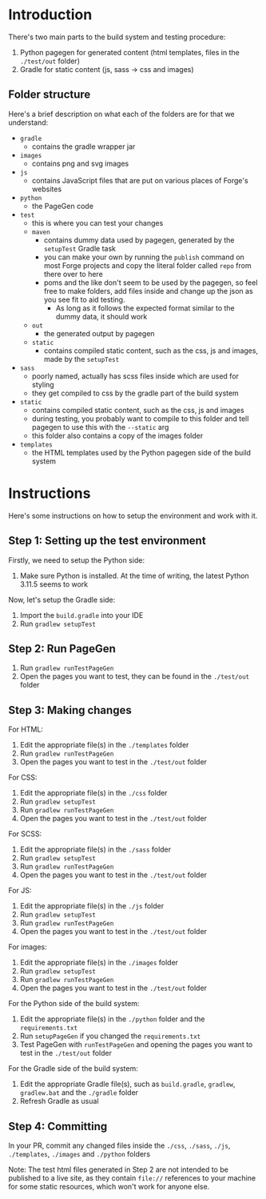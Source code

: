 # Introduction

There's two main parts to the build system and testing procedure:
1. Python pagegen for generated content (html templates, files in the `./test/out` folder)
2. Gradle for static content (js, sass -> css and images)

## Folder structure

Here's a brief description on what each of the folders are for that we understand:

- `gradle`
    - contains the gradle wrapper jar
- `images`
    - contains png and svg images
- `js`
    - contains JavaScript files that are put on various places of Forge's websites
- `python`
    - the PageGen code
- `test`
    - this is where you can test your changes
    - `maven`
        - contains dummy data used by pagegen, generated by the `setupTest` Gradle task
        - you can make your own by running the `publish` command on most Forge projects and copy the literal folder called `repo` from there over to here
        - poms and the like don't seem to be used by the pagegen, so feel free to make folders, add files inside and change up the json as you see fit to aid testing.
            - As long as it follows the expected format similar to the dummy data, it should work
    - `out`
        - the generated output by pagegen
    - `static`
        - contains compiled static content, such as the css, js and images, made by the `setupTest`
- `sass`
    - poorly named, actually has scss files inside which are used for styling
    - they get compiled to css by the gradle part of the build system
- `static`
    - contains compiled static content, such as the css, js and images
    - during testing, you probably want to compile to this folder and tell pagegen to use this with the `--static` arg
    - this folder also contains a copy of the images folder
- `templates`
    - the HTML templates used by the Python pagegen side of the build system

# Instructions

Here's some instructions on how to setup the environment and work with it.

## Step 1: Setting up the test environment

Firstly, we need to setup the Python side:
1. Make sure Python is installed. At the time of writing, the latest Python 3.11.5 seems to work

Now, let's setup the Gradle side:
1. Import the `build.gradle` into your IDE
2. Run `gradlew setupTest`

## Step 2: Run PageGen

1. Run `gradlew runTestPageGen`
2. Open the pages you want to test, they can be found in the `./test/out` folder

## Step 3: Making changes

For HTML:
1. Edit the appropriate file(s) in the `./templates` folder
2. Run `gradlew runTestPageGen`
3. Open the pages you want to test in the `./test/out` folder

For CSS:
1. Edit the appropriate file(s) in the `./css` folder
2. Run `gradlew setupTest`
3. Run `gradlew runTestPageGen`
4. Open the pages you want to test in the `./test/out` folder

For SCSS:
1. Edit the appropriate file(s) in the `./sass` folder
2. Run `gradlew setupTest`
3. Run `gradlew runTestPageGen`
4. Open the pages you want to test in the `./test/out` folder

For JS:
1. Edit the appropriate file(s) in the `./js` folder
2. Run `gradlew setupTest`
3. Run `gradlew runTestPageGen`
4. Open the pages you want to test in the `./test/out` folder

For images:
1. Edit the appropriate file(s) in the `./images` folder
2. Run `gradlew setupTest`
3. Run `gradlew runTestPageGen`
4. Open the pages you want to test in the `./test/out` folder

For the Python side of the build system:
1. Edit the appropriate file(s) in the `./python` folder and the `requirements.txt`
2. Run `setupPageGen` if you changed the `requirements.txt`
3. Test PageGen with `runTestPageGen` and opening the pages you want to test in the `./test/out` folder

For the Gradle side of the build system:
1. Edit the appropriate Gradle file(s), such as `build.gradle`, `gradlew`, `gradlew.bat` and the `./gradle` folder
2. Refresh Gradle as usual

## Step 4: Committing

In your PR, commit any changed files inside the `./css`, `./sass`, `./js`, `./templates`, `./images` and `./python` folders

Note: The test html files generated in Step 2 are not intended to be published to a live site, as they contain `file://` references to your machine for some static resources, which won't work for anyone else.
